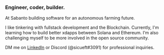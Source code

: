### Engineer, coder, builder. 

At Sabanto building software for an autonomous farming future.

I like tinkering with fullstack development and the Blockchain. Currently, I'm learning how to build better xdapps between Solana and Ethereum. I’m also challenging myself to be more involved in the open source community.

DM me on [LinkedIn](https://www.linkedin.com/in/michael-lee-355430150/) or Discord (@sicueft#3091) for professional inquiries.

<!---
vlmlee/vlmlee is a ✨ special ✨ repository because its `README.md` (this file) appears on your GitHub profile.
You can click the Preview link to take a look at your changes.
--->
